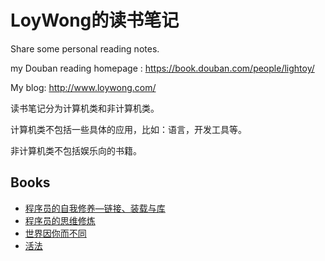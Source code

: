 # LoyWong的读书笔记

Share some personal reading notes.

my Douban reading homepage : https://book.douban.com/people/lightoy/

My blog: http://www.loywong.com/

读书笔记分为计算机类和非计算机类。

计算机类不包括一些具体的应用，比如：语言，开发工具等。

非计算机类不包括娱乐向的书籍。

## Books
- [程序员的自我修养—链接、装载与库](https://github.com/loywong/ReadingNotes/blob/main/%E7%A8%8B%E5%BA%8F%E5%91%98%E7%9A%84%E8%87%AA%E6%88%91%E4%BF%AE%E5%85%BB.md)
- [程序员的思维修炼](https://github.com/loywong/ReadingNotes/blob/main/%E7%A8%8B%E5%BA%8F%E5%91%98%E7%9A%84%E6%80%9D%E7%BB%B4%E4%BF%AE%E7%82%BC.md)
- [世界因你而不同](https://github.com/loywong/ReadingNotes/blob/main/%E4%B8%96%E7%95%8C%E5%9B%A0%E4%BD%A0%E8%80%8C%E4%B8%8D%E5%90%8C.md)
- [活法](https://github.com/loywong/ReadingNotes/blob/main/%E6%B4%BB%E6%B3%95.md)
